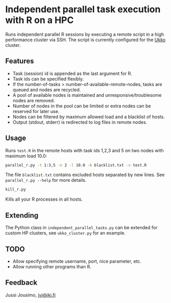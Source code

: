 Independent parallel task execution with R on a HPC
===================================================

Runs independent parallel R sessions by executing a remote script in a high
performance cluster via SSH. The script is currently configured for the
[Ukko](http://www.cs.helsinki.fi/en/compfac/high-performance-cluster-ukko) cluster.

Features
--------
* Task (session) id is appended as the last argument for R.
* Task ids can be specified flexibly.
* If the number-of-tasks > number-of-available-remote-nodes, tasks are queued and
nodes are recycled.
* A pool of available nodes is maintained and unresponsive/troublesome nodes are removed.
* Number of nodes in the pool can be limited or extra nodes can be reserved for later use.
* Nodes can be filtered by maximum allowed load and a blacklist of hosts.
* Output (stdout, stderr) is redirected to log files in remote nodes.

Usage
-----
Runs `test.R` in the remote hosts with task ids 1,2,3 and 5 on two nodes with maximum load 10.0:
```bash
parallel_r.py -t 1:3,5 -n 2 -l 10.0 -b blacklist.txt -v test.R
```
The file `blacklist.txt` contains excluded hosts separated by new lines.
See `parallel_r.py --help` for more details.

```bash
kill_r.py
```
Kills all your R processes in all hosts.

Extending
---------
The Python class in `independent_parallel_tasks.py` can be extended for custom HP clusters,
see `ukko_cluster.py` for an example.

TODO
----
* Allow specifying remote username, port, nice parameter, etc.
* Allow running other programs than R.

Feedback
--------
Jussi Jousimo, jvj@iki.fi
